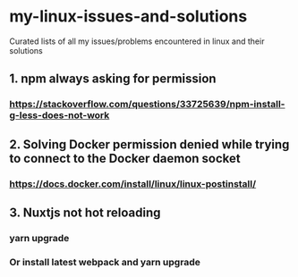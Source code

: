 # my-linux-issues-and-solutions
Curated lists of all my issues/problems encountered in linux and their solutions

## 1. npm always asking for permission
### https://stackoverflow.com/questions/33725639/npm-install-g-less-does-not-work

## 2. Solving Docker permission denied while trying to connect to the Docker daemon socket
### https://docs.docker.com/install/linux/linux-postinstall/

## 3. Nuxtjs not hot reloading
### yarn upgrade
### Or install latest webpack and yarn upgrade
